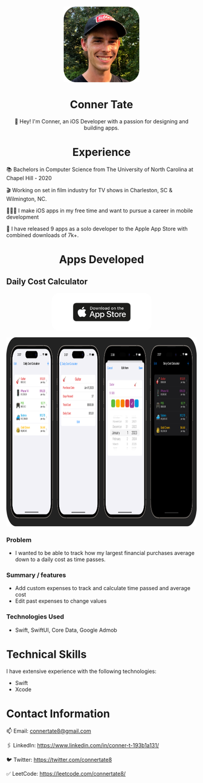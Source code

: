 <p align="center">
  <img src="profile_picture.png" width="200" height="200">
</p>

<h1 align="center">
Conner Tate
</h1>
<p align="center">
👋 Hey! I'm Conner, an iOS Developer with a passion for designing and building apps. 
</p>

<h1 align="center">
Experience
</h1>

📚 Bachelors in Computer Science from The University of North Carolina at Chapel Hill - 2020

🎬 Working on set in film industry for TV shows in Charleston, SC & Wilmington, NC.

👨🏻‍💻 I make iOS apps in my free time and want to pursue a career in mobile development

📱 I have released 9 apps as a solo developer to the Apple App Store with combined downloads of 7k+.


<h1 align="center">
Apps Developed
</h1>

## Daily Cost Calculator 

<p align="center">
  <a href="https://apps.apple.com/us/app/daily-cost-calculator/id6443849658">
    <img src="appStore.png" alt="Image" width="265" height="100" style="border-radius:20px;">
  </a>
</p>


<p align="center">
  <img src="dailyCostCalculatorScreenshots.png" width="1000" height="500">
</p>

### Problem
- I wanted to be able to track how my largest financial purchases average down to a daily cost as time passes.

### Summary / features
- Add custom expenses to track and calculate time passed and average cost
- Edit past expenses to change values

### Technologies Used
- Swift, SwiftUI, Core Data, Google Admob

# Technical Skills

I have extensive experience with the following technologies:
- Swift
- Xcode

# Contact Information
  
📫 Email: connertate8@gmail.com

🖇️ LinkedIn: https://www.linkedin.com/in/conner-t-193b1a131/

🐦 Twitter: https://twitter.com/connertate8

✅ LeetCode: https://leetcode.com/connertate8/

